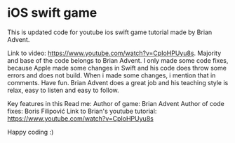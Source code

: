 # iOS swift game

This is updated code for youtube ios swift game tutorial made by Brian Advent. 

Link to video: https://www.youtube.com/watch?v=CpIoHPUyu8s.
Majority and base of the code belongs to Brian Advent. I only made some code fixes, because Apple made some changes in Swift and his code does throw some errors and does not build.
When i made some changes, i mention that in comments.
Have fun. Brian Advent does a great job and his teaching style is relax, easy to listen and easy to follow.

Key features in this Read me:
Author of game: Brian Advent
Author of code fixes: Boris Filipović
Link to Brian's youtube tutorial: https://www.youtube.com/watch?v=CpIoHPUyu8s

Happy coding :)
